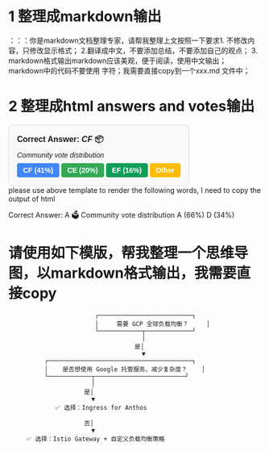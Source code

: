 # 1 整理成markdown输出

：：：你是markdown文档整理专家，请帮我整理上文按照一下要求1. 不修改内容，只修改显示格式； 2.翻译成中文，不要添加总结，不要添加自己的观点； 3. markdown格式输出markdown应该美观，便于阅读，使用中文输出； markdown中的代码不要使用
字符；我需要直接copy到一个xxx.md 文件中；

# 2 整理成html answers and votes输出

<div style="border: 1px solid #ddd; border-radius: 6px; padding: 16px; background: #f9f9f9; font-family: sans-serif; width: fit-content;">
  <p style="margin: 0; font-size: 16px; font-weight: bold;">
    Correct Answer: <em>CF</em> 📦
  </p>
  <p style="margin: 8px 0; font-style: italic;">Community vote distribution</p>
  <div style="display: flex; gap: 4px; font-size: 14px; font-weight: bold;">
    <div style="background: #4285f4; color: white; padding: 6px 12px; border-radius: 4px;">CF (41%)</div>
    <div style="background: #34a853; color: white; padding: 6px 12px; border-radius: 4px;">CE (20%)</div>
    <div style="background: #0f9d58; color: white; padding: 6px 12px; border-radius: 4px;">EF (16%)</div>
    <div style="background: #fbbc04; color: white; padding: 6px 12px; border-radius: 4px;">Other</div>
  </div>
</div>
please use above template to render the following words, I need to copy the output of html

Correct Answer: A 🗳️
Community vote distribution
A (66%)
D (34%)

# 请使用如下模版，帮我整理一个思维导图，以markdown格式输出，我需要直接copy

                            ┌──────────────────────────┐
                            │     需要 GCP 全球负载均衡？     │
                            └────────────┬─────────────┘
                                         │
                                       是│
                                         ▼
              ┌────────────────────────────────────────┐
              │    是否想使用 Google 托管服务、减少复杂度？    │
              └────────────┬─────────────────────────┘
                           │
                         是│
                           ▼
                 ✅ 选择：Ingress for Anthos

                         否│
                           ▼
         ✅ 选择：Istio Gateway + 自定义负载均衡策略


